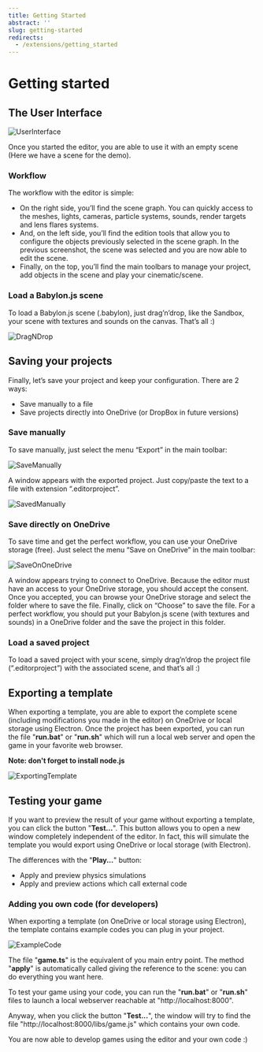 ```yaml
---
title: Getting Started
abstract: ''
slug: getting-started
redirects:
  - /extensions/getting_started
---
```


# Getting started

## The User Interface

![UserInterface](/img/extensions/Editor/GettingStarted/UserInterface.png)

Once you started the editor, you are able to use it with an empty scene (Here we have a scene for the demo).

### Workflow

The workflow with the editor is simple:
* On the right side, you’ll find the scene graph. You can quickly access to the meshes, lights, cameras, particle systems, sounds, render targets and lens flares systems.
* And, on the left side, you’ll find the edition tools that allow you to configure the objects previously selected in the scene graph. In the previous screenshot, the scene was selected and you are now able to edit the scene.
* Finally, on the top, you’ll find the main toolbars to manage your project, add objects in the scene and play your cinematic/scene.

### Load a Babylon.js scene
To load a Babylon.js scene (.babylon), just drag’n’drop, like the Sandbox, your scene with textures and sounds on the canvas. That’s all :)

![DragNDrop](/img/extensions/Editor/GettingStarted/DragNDrop.png)

## Saving your projects

Finally, let’s save your project and keep your configuration. There are 2 ways:
* Save manually to a file
* Save projects directly into OneDrive (or DropBox in future versions)

### Save manually

To save manually, just select the menu “Export” in the main toolbar:

![SaveManually](/img/extensions/Editor/GettingStarted/SaveManually.png)

A window appears with the exported project. Just copy/paste the text to a file with extension “.editorproject”.

![SavedManually](/img/extensions/Editor/GettingStarted/SavedManually.png)

### Save directly on OneDrive

To save time and get the perfect workflow, you can use your OneDrive storage (free). Just select the menu “Save on OneDrive” in the main toolbar:

![SaveOnOneDrive](/img/extensions/Editor/GettingStarted/SaveOnOneDrive.png)

A window appears trying to connect to OneDrive. Because the editor must have an access to your OneDrive storage, you should accept the consent.
Once you accepted, you can browse your OneDrive storage and select the folder where to save the file. Finally, click on “Choose” to save the file.
For a perfect workflow, you should put your Babylon.js scene (with textures and sounds) in a OneDrive folder and the save the project in this folder.

### Load a saved project

To load a saved project with your scene, simply drag’n’drop the project file (“.editorproject”) with the associated scene, and that’s all :)

## Exporting a template

When exporting a template, you are able to export the complete scene (including modifications you made in the editor) on OneDrive or local storage using Electron.
Once the project has been exported, you can run the file "**run.bat**" or "**run.sh**" which will run a local web server and open the game in your favorite web browser.

**Note: don't forget to install node.js**

![ExportingTemplate](/img/extensions/Editor/GettingStarted/ExportingTemplate.png)

## Testing your game

If you want to preview the result of your game without exporting a template, you can click the button "**Test...**".
This button allows you to open a new window completely independent of the editor.
In fact, this will simulate the template you would export using OneDrive or local storage (with Electron).

The differences with the "**Play...**" button:
* Apply and preview physics simulations
* Apply and preview actions which call external code

### Adding you own code (for developers)

When exporting a template (on OneDrive or local storage using Electron), the template contains example codes you can plug in your project.

![ExampleCode](/img/extensions/Editor/GettingStarted/ExampleCode.png)

The file "**game.ts**" is the equivalent of you main entry point. The method "**apply**" is automatically called giving the reference
to the scene: you can do everything you want here.

To test your game using your code, you can run the "**run.bat**" or "**run.sh**" files to launch a local webserver reachable at "http://localhost:8000".

Anyway, when you click the button "**Test...**", the window will try to find the file "http://localhost:8000/libs/game.js" which contains your own code.

You are now able to develop games using the editor and your own code :)
